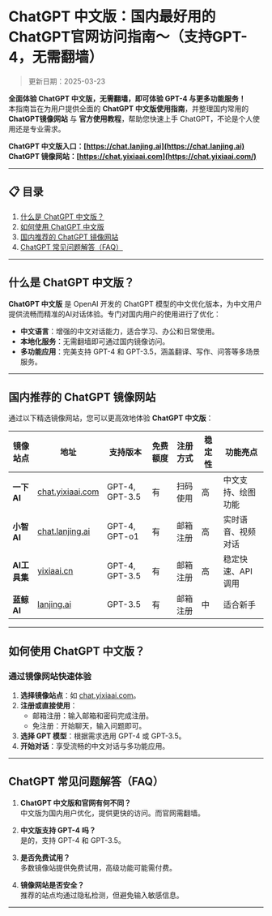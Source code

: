 # ChatGPT 中文版：国内最好用的ChatGPT官网访问指南～（支持GPT-4，无需翻墙）

> 更新日期：2025-03-23      

**全面体验 ChatGPT 中文版，无需翻墙，即可体验 GPT-4 与更多功能服务！**     
本指南旨在为用户提供全面的 **ChatGPT 中文版使用指南**，并整理国内常用的 **ChatGPT镜像网站** 与 **官方使用教程**，帮助您快速上手 ChatGPT，不论是个人使用还是专业需求。 

**ChatGPT 中文版入口：[https://chat.lanjing.ai](https://chat.lanjing.ai)**   
**ChatGPT 镜像网站：[https://chat.yixiaai.com](https://chat.yixiaai.com/)**

---

## 📋 目录
1. [什么是 ChatGPT 中文版？](#什么是-chatgpt-中文版)
2. [如何使用 ChatGPT 中文版](#如何使用-chatgpt-中文版)
3. [国内推荐的 ChatGPT 镜像网站](#国内推荐的-chatgpt-镜像网站)
4. [ChatGPT 常见问题解答（FAQ）](#常见问题解答faq)

---

## 什么是 ChatGPT 中文版？

**ChatGPT 中文版** 是 OpenAI 开发的 ChatGPT 模型的中文优化版本，为中文用户提供流畅而精准的AI对话体验。专门对国内用户的使用进行了优化：

- **中文语言**：增强的中文对话能力，适合学习、办公和日常使用。
- **本地化服务**：无需翻墙即可通过国内镜像访问。
- **多功能应用**：完美支持 GPT-4 和 GPT-3.5，涵盖翻译、写作、问答等多场景服务。

---

## 国内推荐的 ChatGPT 镜像网站

通过以下精选镜像网站，您可以更高效地体验 **ChatGPT 中文版**：

| 镜像站点     | 地址                                           | 支持版本       | 免费额度 | 注册方式  | 稳定性 | 功能亮点       |
|--------------|------------------------------------------------|---------------|----------|----------|--------|----------------|
| **一下 AI**  | [chat.yixiaai.com](https://chat.yixiaai.com)   | GPT-4, GPT-3.5 | 有        | 扫码使用 | 高     | 中文支持、绘图功能 |
| **小智 AI** | [chat.lanjing.ai](https://chat.lanjing.ai)       | GPT-4, GPT-o1  | 有        | 邮箱注册 | 高     | 实时语音、视频对话 |
| **AI工具集** | [yixiaai.cn](https://yixiaai.cn)               | GPT-4, GPT-3.5 | 有        | 邮箱注册 | 高     | 稳定快速、API调用  |
| **蓝鲸 AI**  | [lanjing.ai](https://lanjing.ai)               | GPT-3.5        | 有        | 邮箱注册 | 中     | 适合新手        |

---

## 如何使用 ChatGPT 中文版？

### **通过镜像网站快速体验**
1. **选择镜像站点**：如 [chat.yixiaai.com](https://chat.yixiaai.com)。
2. **注册或直接使用**：
   - 邮箱注册：输入邮箱和密码完成注册。
   - 免注册：开始聊天，输入问题即可。
3. **选择 GPT 模型**：根据需求选用 GPT-4 或 GPT-3.5。
4. **开始对话**：享受流畅的中文对话与多功能应用。

---

## ChatGPT 常见问题解答（FAQ）

1. **ChatGPT 中文版和官网有何不同？**  
   中文版为国内用户优化，提供更快的访问。而官网需翻墙。

2. **中文版支持 GPT-4 吗？**  
   是的，支持 GPT-4 和 GPT-3.5。

3. **是否免费试用？**  
   多数镜像站提供免费试用，高级功能可能需付费。

4. **镜像网站是否安全？**  
   推荐的站点均通过隐私检测，但避免输入敏感信息。

---
